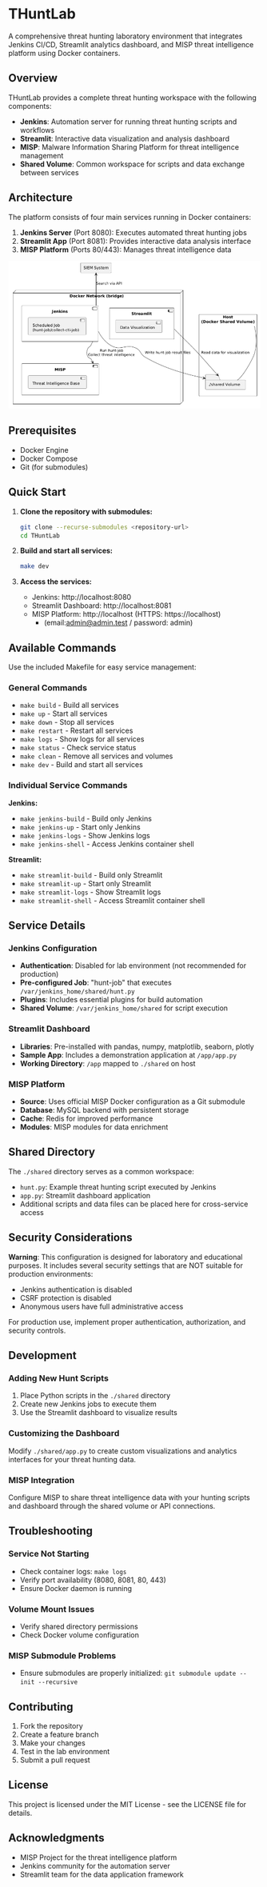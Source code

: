 # THuntLab

A comprehensive threat hunting laboratory environment that integrates Jenkins CI/CD, Streamlit analytics dashboard, and MISP threat intelligence platform using Docker containers.

## Overview

THuntLab provides a complete threat hunting workspace with the following components:

- **Jenkins**: Automation server for running threat hunting scripts and workflows
- **Streamlit**: Interactive data visualization and analysis dashboard
- **MISP**: Malware Information Sharing Platform for threat intelligence management
- **Shared Volume**: Common workspace for scripts and data exchange between services

## Architecture

The platform consists of four main services running in Docker containers:

1. **Jenkins Server** (Port 8080): Executes automated threat hunting jobs
2. **Streamlit App** (Port 8081): Provides interactive data analysis interface
3. **MISP Platform** (Ports 80/443): Manages threat intelligence data

![Architecture Diagram](doc/architecture.png)

## Prerequisites

- Docker Engine
- Docker Compose
- Git (for submodules)

## Quick Start

1. **Clone the repository with submodules:**
   ```bash
   git clone --recurse-submodules <repository-url>
   cd THuntLab
   ```

2. **Build and start all services:**
   ```bash
   make dev
   ```

3. **Access the services:**
   - Jenkins: http://localhost:8080
   - Streamlit Dashboard: http://localhost:8081
   - MISP Platform: http://localhost (HTTPS: https://localhost)
      - (email:admin@admin.test / password: admin)

## Available Commands

Use the included Makefile for easy service management:

### General Commands
- `make build` - Build all services
- `make up` - Start all services
- `make down` - Stop all services
- `make restart` - Restart all services
- `make logs` - Show logs for all services
- `make status` - Check service status
- `make clean` - Remove all services and volumes
- `make dev` - Build and start all services

### Individual Service Commands

**Jenkins:**
- `make jenkins-build` - Build only Jenkins
- `make jenkins-up` - Start only Jenkins
- `make jenkins-logs` - Show Jenkins logs
- `make jenkins-shell` - Access Jenkins container shell

**Streamlit:**
- `make streamlit-build` - Build only Streamlit
- `make streamlit-up` - Start only Streamlit
- `make streamlit-logs` - Show Streamlit logs
- `make streamlit-shell` - Access Streamlit container shell

## Service Details

### Jenkins Configuration

- **Authentication**: Disabled for lab environment (not recommended for production)
- **Pre-configured Job**: "hunt-job" that executes `/var/jenkins_home/shared/hunt.py`
- **Plugins**: Includes essential plugins for build automation
- **Shared Volume**: `/var/jenkins_home/shared` for script execution

### Streamlit Dashboard

- **Libraries**: Pre-installed with pandas, numpy, matplotlib, seaborn, plotly
- **Sample App**: Includes a demonstration application at `/app/app.py`
- **Working Directory**: `/app` mapped to `./shared` on host

### MISP Platform

- **Source**: Uses official MISP Docker configuration as a Git submodule
- **Database**: MySQL backend with persistent storage
- **Cache**: Redis for improved performance
- **Modules**: MISP modules for data enrichment

## Shared Directory

The `./shared` directory serves as a common workspace:

- `hunt.py`: Example threat hunting script executed by Jenkins
- `app.py`: Streamlit dashboard application
- Additional scripts and data files can be placed here for cross-service access

## Security Considerations

**Warning**: This configuration is designed for laboratory and educational purposes. It includes several security settings that are NOT suitable for production environments:

- Jenkins authentication is disabled
- CSRF protection is disabled
- Anonymous users have full administrative access

For production use, implement proper authentication, authorization, and security controls.

## Development

### Adding New Hunt Scripts

1. Place Python scripts in the `./shared` directory
2. Create new Jenkins jobs to execute them
3. Use the Streamlit dashboard to visualize results

### Customizing the Dashboard

Modify `./shared/app.py` to create custom visualizations and analytics interfaces for your threat hunting data.

### MISP Integration

Configure MISP to share threat intelligence data with your hunting scripts and dashboard through the shared volume or API connections.

## Troubleshooting

### Service Not Starting
- Check container logs: `make logs`
- Verify port availability (8080, 8081, 80, 443)
- Ensure Docker daemon is running

### Volume Mount Issues
- Verify shared directory permissions
- Check Docker volume configuration

### MISP Submodule Problems
- Ensure submodules are properly initialized: `git submodule update --init --recursive`

## Contributing

1. Fork the repository
2. Create a feature branch
3. Make your changes
4. Test in the lab environment
5. Submit a pull request

## License

This project is licensed under the MIT License - see the LICENSE file for details.

## Acknowledgments

- MISP Project for the threat intelligence platform
- Jenkins community for the automation server
- Streamlit team for the data application framework